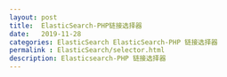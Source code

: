 ```yaml
---
layout: post
title:  ElasticSearch-PHP链接选择器
date:   2019-11-28
categories: ElasticSearch ElasticSearch-PHP 链接选择器
permalink : ElasticSearch/selector.html
description: Elasticsearch-PHP 链接选择器
---
```


